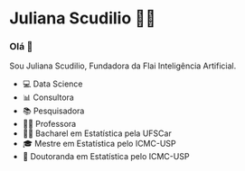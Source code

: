  # **Juliana Scudilio** 👩‍💻
### Olá 👋

Sou Juliana Scudilio, Fundadora da Flai Inteligência Artificial.

- 💻 Data Science
- 📊 Consultora
- 📚 Pesquisadora
- 👩‍🏫 Professora
- 👩‍🎓 Bacharel em Estatística pela UFSCar
- 🎓 Mestre em Estatística pelo ICMC-USP
- 🍾 Doutoranda em Estatística pelo ICMC-USP




